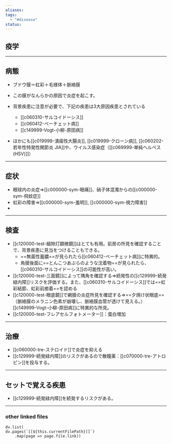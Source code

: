 ```yaml
---
aliases: 
tags:
  - "#disease"
status:
---
```

## 疫学
---
## 病態
- ブドウ膜＝虹彩＋毛様体＋脈絡膜
- この膜がなんらかの原因で炎症を起こす。

- 背景疾患に注意が必要で、下記の疾患は3大原因疾患とされている
	- [[c060310-サルコイドーシス]]
	- [[c060412-ベーチェット病]]
	- [[c149999-Vogt-小柳-原田病]]
- ほかにも[[c019999-潰瘍性大腸炎]], [[c019999-クローン病]], [[c060202-若年性特発性関節炎 JIA]]や、ウイルス感染症（[[c069999-単純ヘルペス (HSV)]]）
---
## 症状
- 眼球内の炎症⇒[[c000000-sym-眼痛]]、硝子体混濁からの[[c000000-sym-飛蚊症]]
- 虹彩の障害⇒[[c000000-sym-羞明]], [[c000000-sym-視力障害]]
- 
---
## 検査
- [[c120000-test-細隙灯顕微鏡]]はとても有用。前房の所見を確認することで、背景疾患に見当をつけることもできる。
	- ==無菌性蓄膿==が見られたら[[c060412-ベーチェット病]]に特異的。
	- 角膜後面に==とんこつあぶらのような沈着物==が見られたら、[[c060310-サルコイドーシス]]の可能性が高い。
- [[c120000-test-三面鏡]]によって隅角を確認する⇒続発性の[[c129999-続発緑内障]]リスクを評価する。また、[[c060310-サルコイドーシス]]では==虹彩結節、虹彩前癒着==を認める
- [[c120000-test-眼底鏡]]で網膜の炎症所見を確認する⇒==夕焼け状眼底==（脈絡膜のメラニン色素が崩壊し、脈絡膜血管が透けて見える。）[[c149999-Vogt-小柳-原田病]]に特異的な所見。
- [[c120000-test-フレアセルフォトメーター]]：蛋白増加
---
## 治療
- [[c060000-tre-ステロイド]]で炎症を抑える
- [[c129999-続発緑内障]]のリスクがあるので散瞳薬：[[c070000-tre-アトロピン]]を投与する。
---
## セットで覚える疾患
- [[c129999-続発緑内障]]を続発するリスクがある。
---
### other linked files
```dataviewjs
dv.list(
dv.pages(`[[${this.currentFilePath}]]`)
	.map(page => page.file.link))
```